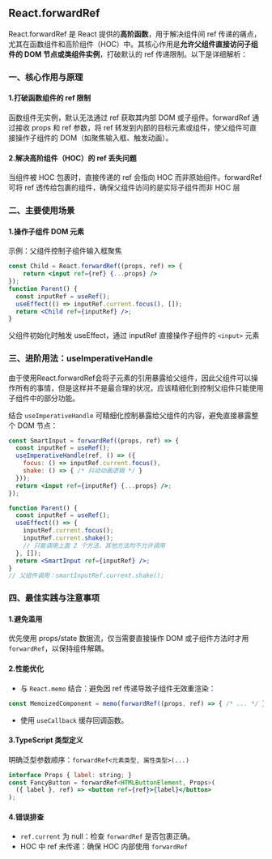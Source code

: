 ## React.forwardRef

React.forwardRef 是 React 提供的**高阶函数**，用于解决组件间 ref 传递的痛点，尤其在函数组件和高阶组件（HOC）中。其核心作用是**允许父组件直接访问子组件的 DOM 节点或类组件实例**，打破默认的 ref 传递限制。以下是详细解析：

### 一、核心作用与原理

#### 1.打破函数组件的 ref 限制

函数组件无实例，默认无法通过 ref 获取其内部 DOM 或子组件。forwardRef 通过接收 props 和 ref 参数，将 ref 转发到内部的目标元素或组件，使父组件可直接操作子组件的 DOM（如聚焦输入框、触发动画）。

#### 2.解决高阶组件（HOC）的 ref 丢失问题

当组件被 HOC 包裹时，直接传递的 ref 会指向 HOC 而非原始组件。forwardRef 可将 ref 透传给包裹的组件，确保父组件访问的是实际子组件而非 HOC 层

### 二、主要使用场景

#### 1.操作子组件 DOM 元素

示例：父组件控制子组件输入框聚焦

```jsx
const Child = React.forwardRef((props, ref) => {
	return <input ref={ref} {...props} />
});
function Parent() {
  const inputRef = useRef();
  useEffect(() => inputRef.current.focus(), []);
  return <Child ref={inputRef} />;
}
```

父组件初始化时触发 useEffect，通过 inputRef 直接操作子组件的 `<input>` 元素



### 三、进阶用法：useImperativeHandle

由于使用React.forwardRef会将子元素的引用暴露给父组件，因此父组件可以操作所有的事情，但是这样并不是最合理的状况，应该精细化到控制父组件只能使用子组件中的部分功能。

结合 `useImperativeHandle` 可精细化控制暴露给父组件的内容，避免直接暴露整个 DOM 节点：

```jsx
const SmartInput = forwardRef((props, ref) => {
  const inputRef = useRef();
  useImperativeHandle(ref, () => ({
    focus: () => inputRef.current.focus(),
    shake: () => { /* 抖动动画逻辑 */ }
  }));
  return <input ref={inputRef} {...props} />;
});

function Parent() {
  const inputRef = useRef();
  useEffect(() => {
    inputRef.current.focus();
    inputRef.current.shake();
    // 只能调用上面 2 个方法，其他方法均不允许调用
  }, []);
  return <SmartInput ref={inputRef} />;
}
// 父组件调用：smartInputRef.current.shake();
```

### 四、最佳实践与注意事项

#### 1.避免滥用

优先使用 props/state 数据流，仅当需要直接操作 DOM 或子组件方法时才用 `forwardRef`，以保持组件解耦。

#### 2.性能优化

- 与 `React.memo` 结合：避免因 ref 传递导致子组件无效重渲染：

```jsx
const MemoizedComponent = memo(forwardRef((props, ref) => { /* ... */ }));
```

- 使用 `useCallback` 缓存回调函数。

#### 3.TypeScript 类型定义

明确泛型参数顺序：`forwardRef<元素类型, 属性类型>(...)`

```jsx
interface Props { label: string; }
const FancyButton = forwardRef<HTMLButtonElement, Props>(
  ({ label }, ref) => <button ref={ref}>{label}</button>
);
```

#### 4.错误排查

- `ref.current` 为 null：检查 `forwardRef` 是否包裹正确。
- HOC 中 ref 未传递：确保 HOC 内部使用 `forwardRef`





























